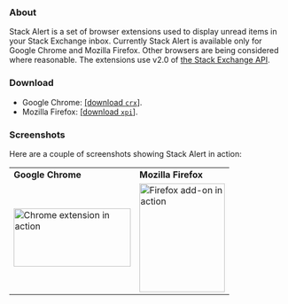 <h3>About</h3>
<p>
  Stack Alert is a set of browser extensions used to display unread items in your Stack Exchange inbox.
  Currently Stack Alert is available only for Google Chrome and Mozilla Firefox.
  Other browsers are being considered where reasonable. The extensions use v2.0 of
  <a href="https://api.stackexchange.com/docs">the Stack Exchange API</a>.
</p>

<h3>Download</h3>
<ul>
  <li>Google Chrome: <a href="http://quickmediasolutions.com/stackalert/stackalert.crx">[download <code>crx</code>]</a>.</li>
  <li>Mozilla Firefox: <a href="http://quickmediasolutions.com/stackalert/stackalert.xpi">[download <code>xpi</code>]</a>.</li>
</ul>

<h3>Screenshots</h3>
<p>Here are a couple of screenshots showing Stack Alert in action:</p>

<table>
  <tr>
    <td><b>Google Chrome</b></td>
    <td><b>Mozilla Firefox</b></td>
  </tr>
  <tr>
    <td>
      <a href="http://i.stack.imgur.com/rDpNt.png" title="open image in new window" target="_blank">
        <img title="Chrome extension" width="211" height="105"
             src="http://i.stack.imgur.com/rDpNt.png" alt="Chrome extension in action" />
      </a>
    </td>
    <td>
      <a href="http://i.stack.imgur.com/zA1uf.png" title="open image in new window" target="_blank">
        <img title="Firefox Add-on" width="154" height="196"
             src="http://i.stack.imgur.com/zA1uf.png" alt="Firefox add-on in action" />
      </a>
    </td>
  </tr>
</table>